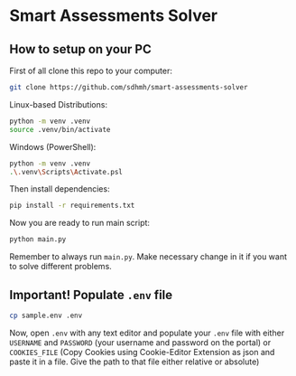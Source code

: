 # Smart Assessments Solver

## How to setup on your PC

First of all clone this repo to your computer:

```bash
git clone https://github.com/sdhmh/smart-assessments-solver
```

Linux-based Distributions:

```bash
python -m venv .venv
source .venv/bin/activate
```

Windows (PowerShell):

```bash
python -m venv .venv
.\.venv\Scripts\Activate.psl
```

Then install dependencies:
```bash
pip install -r requirements.txt
```

Now you are ready to run main script:
```bash
python main.py
```

Remember to always run `main.py`. Make necessary change in it if you want to solve different problems.


## Important! Populate `.env` file

```bash
cp sample.env .env
```

Now, open `.env` with any text editor and populate your
`.env` file with either `USERNAME` and `PASSWORD`
(your username and password on the portal) or `COOKIES_FILE`
(Copy Cookies using Cookie-Editor Extension as json
and paste it in a file. Give the path to that file either relative or absolute)
